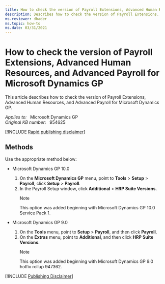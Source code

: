 ```yaml
---
title: How to check the version of Payroll Extensions, Advanced Human Resources, and Advanced Payroll for Microsoft Dynamics GP
description: Describes how to check the version of Payroll Extensions, Advanced Human Resources, and Advanced Payroll for Microsoft Dynamics GP.
ms.reviewer: dbader 
ms.topic: how-to
ms.date: 03/31/2021
---
```

# How to check the version of Payroll Extensions, Advanced Human Resources, and Advanced Payroll for Microsoft Dynamics GP

This article describes how to check the version of Payroll Extensions, Advanced Human Resources, and Advanced Payroll for Microsoft Dynamics GP.

_Applies to:_ &nbsp; Microsoft Dynamics GP  
_Original KB number:_ &nbsp; 954625

[!INCLUDE [Rapid publishing disclaimer](../../../includes/rapid-publishing-disclaimer.md)]

## Methods

Use the appropriate method below:

- Microsoft Dynamics GP 10.0

    1. On the **Microsoft Dynamics GP** menu, point to **Tools** > **Setup** > **Payroll**, click **Setup** > **Payroll**.
    2. In the Payroll Setup window, click **Additional** > **HRP Suite Versions**.
        > [!NOTE]
        > This option was added beginning with Microsoft Dynamics GP 10.0 Service Pack 1.

- Microsoft Dynamics GP 9.0

    1. On the **Tools** menu, point to **Setup** > **Payroll**, and then click **Payroll**.
    2. On the **Extras** menu, point to **Additional**, and then click **HRP Suite Versions**.
        > [!NOTE]
        > This option was added beginning with Microsoft Dynamics GP 9.0 hotfix rollup 947362.

[!INCLUDE [Publishing Disclaimer](../../../includes/publishing-disclaimer.md)]
